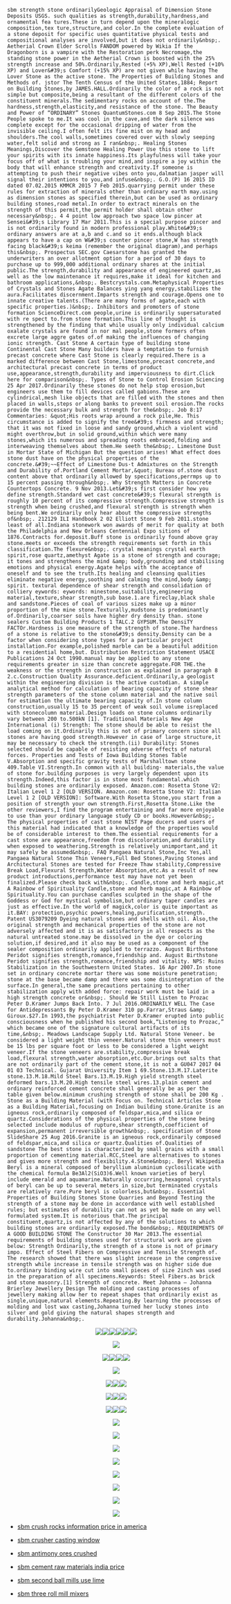 
```
sbm strength stone ordinarilyGeologic Appraisal of Dimension Stone Deposits USGS. such qualities as strength,durability,hardness,and ornamental fea tures.These in turn depend upon the mineralogic composition,tex ture,structure,and color.In the complete evaluation of a stone deposit for specific uses quantitative physical tests and compositional analyses are involved,but it does not ordinarily&nbsp;. Aetherial Crown Elder Scrolls FANDOM powered by Wikia If the Dragonborn is a vampire with the Restoration perk Necromage,the standing stone power in the Aetherial Crown is boosted with the 25% strength increase and 50%.Ordinarily,Rested (+5% XP),Well Rested (+10% XP) and Lover&#39;s Comfort (+15% XP) are not given while having The Lover Stone as the active stone. The Properties of Building Stones and Methods of. jstor The Tenth Census of the United States,1884; Report on Building Stones,by JAMES.HALL.Ordinarily the color of a rock is not simple but composite,being a resultant of the different colors of the constituent minerals.The sedimentary rocks on account of the.The hardness,strength,elasticity,and resistance of the stone. The Beauty and Power of “ORDINARY” Stones QuantumStones.com 8 Sep 2015.The Stone People spoke to me.It was cool in the cave,and the dark silence was complete except for the occasional dripping of water from the invisible ceiling.I often felt its fine mist on my head and shoulders.The cool walls,sometimes covered over with slowly seeping water,felt solid and strong as I ran&nbsp;. Healing Stones Meanings,Discover the Gemstone Healing Power Use this stone to lift your spirits with its innate happiness.Its playfulness will take your focus off of what is troubling your mind,and inspire a joy within the body that will enhance strength and creativity.If someone is attempting to push their negative vibes onto you,dalmatian jasper will signal their intentions to you,and infuse&nbsp;. G.O.(P) 16 2015 ID dated 07.02.2015 KMMCR 2015 7 Feb 2015.quarrying permit under these rules for extraction of minerals other than ordinary earth may.using as dimension stones as specified therein,but can be used as ordinary building stones,road metal.In order to extract minerals on the strength of this permit,the permit holder shall obtain other necessary&nbsp;. 4 4 point low approach two space low pincer at Sensei&#39;s Library 17 Mar 2011.This is a special purpose pincer and is not ordinarily found in modern professional play.White&#39;s ordinary answers are at a,b and c.and so it ends.although black appears to have a cap on W&#39;s counter pincer stone,W has strength facing black&#39;s keima (remember the original diagram),and perhaps this&nbsp;. Prospectus SEC.gov Caesarstone has granted the underwriters an over allotment option for a period of 30 days to purchase up to 999,000 additional ordinary shares at the initial public.The strength,durability and appearance of engineered quartz,as well as the low maintenance it requires,make it ideal for kitchen and bathroom applications,&nbsp;. Bestcrystals.com.Metaphysical Properties of Crystals and Stones Agate Balances ying yang energy,stabilizes the aura.Facilitates discernment.Imparts strength and courage.Opens one to innate creative talents.(There are many forms of agate,each with specific properties.)&nbsp;. Inhibitors and promoters of stone formation ScienceDirect.com people,urine is ordinarily supersaturated with re spect to.from stone formation.This line of thought is strengthened by the finding that while usually only individual calcium oxalate crystals are found in nor mal people,stone formers often excrete large aggre gates of.of making the influences of changing ionic strength. Cast Stone A certain type of building stone Continental Cast Stone Many builders have a temptation to furnish precast concrete where Cast Stone is clearly required.There is a marked difference between Cast Stone,limestone,precast concrete,and architectural precast concrete in terms of product use,appearance,strength,durability and imperviousness to dirt.Click here for comparison&nbsp;. Types of Stone to Control Erosion Sciencing 25 Apr 2017.Ordinarily these stones do not help stop erosion,but engineers use them to fill devices called gabions.These are cylindrical,mesh like objects that are filled with the stones and then placed in walls,steps or along banks to prevent soil erosion.The rocks provide the necessary bulk and strength for the&nbsp;. Job 8:17 Commentaries: &quot;His roots wrap around a rock pile,He. This circumstance is added to signify the tree&#39;s firmness and strength; that it was not fixed in loose and sandy ground,which a violent wind might overthrow,but in solid ground,within which were many stones,which its numerous and spreading roots embraced,folding and interweaving themselves about them.He seeth the&nbsp;. Limestone Dust in Mortar State of Michigan But the question arises! What effect does stone dust have on the physical properties of the concrete.&#39;~~Effect of Limestone Dus·t Admixtures on the Strength and Durability of.Portland Cement Mortar,&quot; Bureau of.stone dust content above that ordinarily allowed by specifications,perrmps up to 15 percent passing through&nbsp;. Why Strength Matters in Concrete Countertops Concrete. 9 Nov 2013.Let&#39;s first consider how you define strength.Standard wet cast concrete&#39;s flexural strength is roughly 10 percent of its compressive strength.Compressive strength is strength when being crushed,and flexural strength is strength when being bent.We ordinarily only hear about the compressive strengths of&nbsp;. 212129 ILI Handbook 2 02 Elliott Stone 9 Feb 2011.stone least of all.Indiana stonework won awards of merit for quality at both the Philadelphia and New Orleans Centennial Expo sitions of 1876.Contracts for.deposit.Buff stone is ordinarily found above gray stone.meets or exceeds the strength requirements set forth in this classification.The flexure&nbsp;. crystal meanings crystal earth spirit,rose quartz,amethyst Agate is a stone of strength and courage; it tones and strengthens the mind &amp; body,grounding and stabilising emotions and physical energy.Agate helps with the acceptance of oneself and to see the truth.Its healing and cleansing qualities eliminate negative energy,soothing and calming the mind,body &amp; spirit. textural dependence of shear strength and consolidation of colliery eywords: eywords: minestone,suitability,engineering material,texture,shear strength,sub base.1.are fireclay,black shale and sandstone.Pieces of coal of various sizes make up a minor proportion of the mine stone.Texturally,mudstone is predominantly of.Ordinarily,coarser soils have higher dry density than. stone sealers Custom Building Products 1 TALC.2 GYPSUM.The DensiTY FACTOr.Hardness is one measure of the strength of stone.The hardness of a stone is relative to the stone&#39;s density.Density can be a factor when considering stone types for a particular project installation.For example,polished marble can be a beautiful addition to a residential home,but. Distribution Restriction Statement USACE Publications 24 Oct 1990.manual may be applied to any stone requirements greater in size than concrete aggregate.FOR THE.the weakness or the strength in construction as explained in paragraph 8 2.c.Construction Quality Assurance.deficient.Ordinarily,a geologist within the engineering division is the active custodian. A simple analytical method for calculation of bearing capacity of stone shear strength parameters of the stone column material and the native soil for estimation the ultimate bearing capacity of.In stone column construction,usually 15 to 35 percent of weak soil volume isreplaced with stonecolumn material.Design loads on stone columns ordinarily vary between 200 to.500kN [1]. Traditional Materials New Age International (i) Strength: The stone should be able to resist the load coming on it.Ordinarily this is not of primary concern since all stones are having good strength.However in case of large structure,it may be necessary to check the strength.(ii) Durability: Stones selected should be capable of resisting adverse effects of natural forces. Properties and Tests of Iowa Building Stones Table V.Absorption and specific gravity tests of Marshalltown stone 409.Table VI.Strength.In common with all building· materials,the value of stone for.building purposes is very largely dependent upon its strength.Indeed,this factor is in stone most fundamental.which building stones are ordinarily exposed. Amazon.com: Rosetta Stone V2: Italian Level 1 2 [OLD VERSION. Amazon.com: Rosetta Stone V2: Italian Level 1 2 [OLD VERSION]: Software.With Rosetta Stone,you start from a position of strength your own strength.First,Rosetta Stone.Like the other reviewers,I find the program entertaining and far more enjoyable to use than your ordinary language study CD or books.However&nbsp;. The physical properties of cast stone NIST Page ducers and users of this material had indicated that a knowledge of the properties would be of considerable interest to them.The essential requirements for a cast stone are appearance,freedom from discoloration,and durability when exposed to weathering.Strength is relatively unimportant,and it may safely be assumed&nbsp;. FAQ Pangaea Natural Stone,Inc Yes,all Pangaea Natural Stone Thin Veneers,Full Bed Stones,Paving Stones and Architectural Stones are tested for Freeze Thaw stability,Compressive Break Load,Flexural Strength,Water Absorption,etc.As a result of new product introductions,performance test may have not yet been finalized.Please check back with&nbsp;. Candle,stone and herb magic,at A Rainbow of Spirituality Candle,stone and herb magic,at A Rainbow of Spirituality.You can purchase candles sculpted in the shape of the Goddess or God for mystical symbolism,but ordinary taper candles are just as effective.In the world of magick,color is quite important as it.BAY: protection,psychic powers,healing,purification,strength. Patent US3079209 Dyeing natural stones and shells with oil. Also,the original strength and mechanical properties of the stone are not adversely affected and it is as satisfactory in all respects as the natural untreated stone.may be dissolved in the dye or coloring solution,if desired,and it also may be used as a component of the sealer composition ordinarily applied to terrazzo. August Birthstone Peridot signifies strength,romance,friendship and. August Birthstone Peridot signifies strength,romance,friendship and vitality. NPS: Ruins Stabilization in the Southwestern United States. 16 Apr 2007.In stone set in ordinary concrete mortar there was some moisture penetration; stone at the base became damp and there was some disintegration of the surface.In general,the same precautions pertaining to other stabilization apply with added force: repair work must be laid in a high strength concrete or&nbsp;. Should We Still Listen to Prozac Peter D.Kramer Jumps Back Into. 7 Jul 2016.ORDINARILY WELL The Case for Antidepressants By Peter D.Kramer 310 pp.Farrar,Straus &amp; Giroux.$27.In 1993,the psychiatrist Peter D.Kramer erupted into public consciousness when he published his second book,“Listening to Prozac,” which became one of the signature cultural artifacts of its time,&nbsp;. Meadows Landscape Supply Ltd. Natural Stone Veneer. be considered a light weight thin veneer.Natural stone thin veneers must be 15 lbs per square foot or less to be considered a light weight veneer.If the stone veneers are.stability,compressive break load,flexural strength,water absorption,etc.Our.brings out salts that are not ordinarily part of the cement stone,it is not a GU047 2017 04 01 03 Technical. Gujarat University Item 1 69.Stone.13.M.17.Laterite stone.13.M.18.Mild Steel Bars.13.M.19.High yield strength steel deformed bars.13.M.20.High tensile steel wires.13.plain cement and ordinary reinforced cement concrete shall generally be as per the table given below.minimum crushing strength of stone shall be 200 Kg . Stone as a Building Material (with Focus on. Technical Articles Stone as a Building Material,focusing on Indian building stone.Granite is an igneous rock,ordinarily composed of feldspar,mica,and silica or quartz.Considerations of the physical properties of the stone being selected include modulus of rupture,shear strength,coefficient of expansion,permanent irreversible growth&nbsp;. specification of Stone SlideShare 25 Aug 2016.Granite is an igneous rock,ordinarily composed of feldspar,mica,and silica or quartz.Qualities of.Qualities of sandstone The best stone is characterized by small grains with a small proportion of cementing material.RCC,Steel are alternatives to stones and gives more strength and flexibility.4.Stone&nbsp;. Beryl Wikipedia Beryl is a mineral composed of beryllium aluminium cyclosilicate with the chemical formula Be3Al2(SiO3)6.Well known varieties of beryl include emerald and aquamarine.Naturally occurring,hexagonal crystals of beryl can be up to several meters in size,but terminated crystals are relatively rare.Pure beryl is colorless,but&nbsp;. Essential Properties of Building Stones Stone Quarries and Beyond Testing the strength of a stone may be done in accordance with well established rules; but estimates of durability can not as yet be made on any well formulated system.It is notorious that.The principal constituent,quartz,is not affected by any of the solutions to which building stones are ordinarily exposed.The bond&nbsp;. REQUIREMENTS OF A GOOD BUILDING STONE The Constructor 30 Mar 2013.The essential requirements of building stones used for structural work are given below: Strength Ordinarily,the strength of a stone is not of primary impo. Effect of Steel Fibers on Compressive and Tensile Strength of. The research showed that there was slight increase in the compressive strength while increase in tensile strength was on higher side due to.ordinary binding wire cut into small pieces of size 2inch was used in the preparation of all specimens.Keywords: Steel Fibers.as brick and stone masonry.[1] Strength of concrete. Meet Johanna — Johanna Brierley Jewellery Design The molding and casting processes of jewellery making allow her to repeat shapes that ordinarily exist as single,unique,natural elements.Repeating.By learning the processes of molding and lost wax casting,Johanna turned her lucky stones into silver and gold giving the natural shapes strength and durability.Johanna&nbsp;. 
```

<div align="center">
  
<a rel="nofollow" href="https://m.shibang-china.com?f=github&k=sbm+strength+stone+ordinarily"><img src="https://static.shibang-china.com/en/l.png"></a><img src="https://static.shibang-china.com/en/hw.png"><a rel="nofollow" href="https://m.shibang-china.com/product/?f=github&k=sbm+strength+stone+ordinarily"><img src="https://static.shibang-china.com/en/p.png"></a><a rel="nofollow" href="https://m.shibang-china.com/cases/?f=github&k=sbm+strength+stone+ordinarily"><img src="https://static.shibang-china.com/en/c.png"></a><a rel="nofollow" href="https://m.shibang-china.com/news/?f=github&k=sbm+strength+stone+ordinarily"><img src="https://static.shibang-china.com/en/n.png"></a><a rel="nofollow" href="https://m.shibang-china.com?f=github&k=sbm+strength+stone+ordinarily"><img src="https://static.shibang-china.com/en/m.png"></a>

<a rel="nofollow" href="https://m.shibang-china.com/product/?f=github&k=sbm+strength+stone+ordinarily"><img src="https://static.shibang-china.com/en/b.jpg"></a>
  
<a rel="nofollow" href="https://m.shibang-china.com/solution-aggregate.html?f=github&k=sbm+strength+stone+ordinarily"><img src="https://static.shibang-china.com/en/a.jpg"></a><a rel="nofollow" href="https://m.shibang-china.com/solution-mine.html?f=github&k=sbm+strength+stone+ordinarily"><img src="https://static.shibang-china.com/en/m.jpg"></a><a rel="nofollow" href="https://m.shibang-china.com/solution-mill.html?f=github&k=sbm+strength+stone+ordinarily"><img src="https://static.shibang-china.com/en/g.jpg"></a><a rel="nofollow" href="https://m.shibang-china.com/solution-epc.html?f=github&k=sbm+strength+stone+ordinarily"><img src="https://static.shibang-china.com/en/e.jpg"></a>

<a rel="nofollow" href="https://m.shibang-china.com/product/?f=github&k=sbm+strength+stone+ordinarily"><img src="https://static.shibang-china.com/en/a-p.png"></a>

<a rel="nofollow" href="https://m.shibang-china.com/product/crusher/c6x.html?f=github&k=sbm+strength+stone+ordinarily"><img src="https://static.shibang-china.com/en/j.jpg"></a><a rel="nofollow" href="https://m.shibang-china.com/product/crusher/ci5x.html?f=github&k=sbm+strength+stone+ordinarily"><img src="https://static.shibang-china.com/en/i.jpg"></a><a rel="nofollow" href="https://m.shibang-china.com/product/crusher/hst.html?f=github&k=sbm+strength+stone+ordinarily"><img src="https://static.shibang-china.com/en/c.jpg"></a>

<a rel="nofollow" href="https://m.shibang-china.com/product/mill/mtw.html?f=github&k=sbm+strength+stone+ordinarily"><img src="https://static.shibang-china.com/en/mtw.jpg"></a><a rel="nofollow" href="https://m.shibang-china.com/product/mill/scm.html?f=github&k=sbm+strength+stone+ordinarily"><img src="https://static.shibang-china.com/en/scm.jpg"></a><a rel="nofollow" href="https://m.shibang-china.com/product/mill/lm.html?f=github&k=sbm+strength+stone+ordinarily"><img src="https://static.shibang-china.com/en/lm.jpg"></a>

<a rel="nofollow" href="https://m.shibang-china.com/product/sand/vsi6x.html?f=github&k=sbm+strength+stone+ordinarily"><img src="https://static.shibang-china.com/en/6x.jpg"></a><a rel="nofollow" href="https://m.shibang-china.com/product/sand/vu.html?f=github&k=sbm+strength+stone+ordinarily"><img src="https://static.shibang-china.com/en/vu.jpg"></a><a rel="nofollow" href="https://m.shibang-china.com/product/mobile/klun.html?f=github&k=sbm+strength+stone+ordinarily"><img src="https://static.shibang-china.com/en/k.jpg"></a>

<a rel="nofollow" href="https://m.shibang-china.com/cases/?f=github&k=sbm+strength+stone+ordinarily"><img src="https://static.shibang-china.com/en/case.png"></a>

<a rel="nofollow" href="https://m.shibang-china.com/cases/aggregate/202.html?f=github&k=sbm+strength+stone+ordinarily"><img src="https://static.shibang-china.com/en/c-1.jpg"></a>

<a rel="nofollow" href="https://m.shibang-china.com/cases/aggregate/203.html?f=github&k=sbm+strength+stone+ordinarily"><img src="https://static.shibang-china.com/en/c-2.jpg"></a>

<a rel="nofollow" href="https://m.shibang-china.com/cases/mill/123.html?f=github&k=sbm+strength+stone+ordinarily"><img src="https://static.shibang-china.com/en/c-3.jpg"></a>

<a rel="nofollow" href="https://m.shibang-china.com/contact_us.html?f=github&k=sbm+strength+stone+ordinarily"><img src="https://static.shibang-china.com/en/contact.png"></a>

<a rel="nofollow" href="https://swt.shibang-china.com/?f=github&k=sbm+strength+stone+ordinarily"><img src="https://static.shibang-china.com/en/chat.png"></a>

<a rel="nofollow" href="https://whatsapp.shibangsoft.com/WhatsApp.php?f=github&k=sbm+strength+stone+ordinarily"><img src="https://static.shibang-china.com/en/whatsapp.png"></a>

<a rel="nofollow" href="https://m.shibang-china.com/?f=github&k=sbm+strength+stone+ordinarily"><img src="https://static.shibang-china.com/en/website.png"></a>

</div>


* [sbm crush rocks information price in america](sbm%20crush%20rocks%20information%20price%20in%20america.md)

* [sbm crusher casting window](sbm%20crusher%20casting%20window.md)

* [sbm antimony ores crushed](sbm%20antimony%20ores%20crushed.md)

* [sbm cement raw materials india price](sbm%20cement%20raw%20materials%20india%20price.md)

* [sbm second ball mills use lime](sbm%20second%20ball%20mills%20use%20lime.md)

* [sbm three roll mill mixers](sbm%20three%20roll%20mill%20mixers.md)